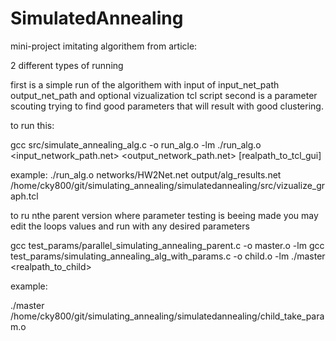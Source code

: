 # SimulatedAnnealing

mini-project imitating algorithem from article:

2 different types of running

first is a simple run of the algorithem with input of input_net_path output_net_path and optional vizualization tcl script
second is a parameter scouting trying to find good parameters that will result with good clustering.

to run this:

gcc src/simulate_annealing_alg.c -o run_alg.o -lm
./run_alg.o <input_network_path.net> <output_network_path.net> [realpath_to_tcl_gui]

example:
./run_alg.o networks/HW2Net.net output/alg_results.net /home/cky800/git/simulating_annealing/simulatedannealing/src/vizualize_graph.tcl

to ru nthe parent version where parameter testing is beeing made
you may edit the loops values and run with any desired parameters

gcc test_params/parallel_simulating_annealing_parent.c -o master.o -lm
gcc test_params/simulating_annealing_alg_with_params.c -o child.o -lm
./master <realpath_to_child>

example:

./master /home/cky800/git/simulating_annealing/simulatedannealing/child_take_param.o
